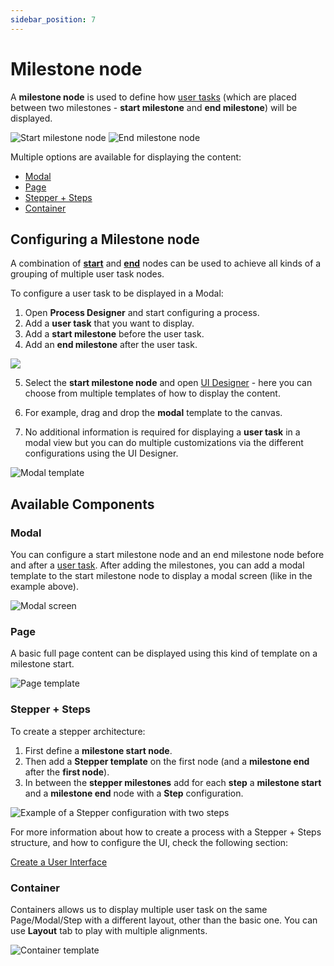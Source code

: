 ```yaml
---
sidebar_position: 7
---
```


# Milestone node

A **milestone node** is used to define how [user tasks](../node/user-task-node.md) (which are placed between two milestones - **start milestone** and **end milestone**) will be displayed.

![Start milestone node](https://s3.eu-west-1.amazonaws.com/docx.flowx.ai/3.1/milestone_node_start.png#center)
![End milestone node](https://s3.eu-west-1.amazonaws.com/docx.flowx.ai/3.1/milestone_node_end.png#center)

Multiple options are available for displaying the content:

* [Modal](milestone-node.md#modal)
* [Page](milestone-node.md#page)
* [Stepper + Steps](milestone-node.md#stepper--steps)
* [Container](milestone-node.md#container)

## Configuring a Milestone node

A combination of [**start**](../node/start-end-node.md#configuring-a-start-node) and [**end**](./start-end-node.md#configuring-an-end-node) nodes can be used to achieve all kinds of a grouping of multiple user task nodes.

To configure a user task to be displayed in a Modal:

1. Open **Process Designer** and start configuring a process.
2. Add a **user task** that you want to display.
3. Add a **start milestone** before the user task.
4. Add an **end milestone** after the user task.

![](https://s3.eu-west-1.amazonaws.com/docx.flowx.ai/3.1/milestone_node_modal_config.gif)

5. Select the **start milestone node** and open [UI Designer](../ui-designer/ui-designer.md) - here you can choose from multiple templates of how to display the content.

6. For example, drag and drop the **modal** template to the canvas.

7. No additional information is required for displaying a **user task** in a modal view but you can do multiple customizations via the different configurations using the UI Designer.

![Modal template](https://s3.eu-west-1.amazonaws.com/docx.flowx.ai/3.1/milestone_node_modal_config1.gif)

## Available Components

### Modal

You can configure a start milestone node and an end milestone node before and after a [user task](../node/user-task-node.md). After adding the milestones, you can add a modal template to the start milestone node to display a modal screen (like in the example above).

![Modal screen](https://s3.eu-west-1.amazonaws.com/docx.flowx.ai/3.1/modal_screen.png)

### Page

A basic full page content can be displayed using this kind of template on a milestone start.

![Page template](https://s3.eu-west-1.amazonaws.com/docx.flowx.ai/3.1/milestone_page.png)

### Stepper + Steps

To create a stepper architecture:

1. First define a **milestone start node**.
2. Then add a **Stepper template** on the first node (and a **milestone end** after the **first node**).
3. In between the **stepper milestones** add for each **step** a **milestone start** and a **milestone end** node with a **Step** configuration.

![Example of a Stepper configuration with two steps](https://s3.eu-west-1.amazonaws.com/docx.flowx.ai/3.1/stepper_config_two_steps.png)

For more information about how to create a process with a Stepper + Steps structure, and how to configure the UI, check the following section:

[Create a User Interface](../../flowx-designer/managing-a-process-flow/creating-a-user-interface.md)

### Container

Containers allows us to display multiple user task on the same Page/Modal/Step with a different layout, other than the basic one. You can use **Layout** tab to play with multiple alignments.

![Container template](https://s3.eu-west-1.amazonaws.com/docx.flowx.ai/3.1/milestone_container.png)
